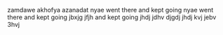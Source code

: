  zamdawe
akhofya
azanadat
nyae went there and kept going
nyae went there and kept going
jbxjg jfjh and kept going
jhdj jdhv djgdj
jhdj kvj jebv 3hvj
